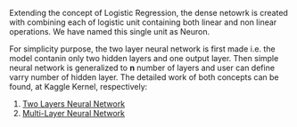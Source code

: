 Extending the concept of Logistic Regression, the dense netowrk is created with combining each of logistic unit containing 
both linear and non linear operations. We have named this single unit as Neuron. 

For simplicity purpose, the two layer neural network is first made i.e. the model contanin only two hidden layers and one output layer. 
Then simple neural network is generalized to **n** number of layers and user can define varry number of hidden layer. 
The detailed work of both concepts can be found, at Kaggle Kernel, respectively:

1. [Two Layers Neural Network](https://www.kaggle.com/hamzafar/two-layers-neural-network)
2. [Multi-Layer Neural Network](https://www.kaggle.com/hamzafar/multi-layer-neural-network)


